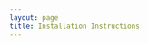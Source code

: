 ```yaml
---
layout: page
title: Installation Instructions
---
```


<script>
    const nowurl = window.location.href
    const target = nowurl.slice(nowurl.indexOf('#'))
    if (navigator.userAgent.includes("Linux")){
        window.location.replace("{{site.baseurl}}/getting-started/install-linux"+target);
    }
    else if (navigator.userAgent.includes("Win")){
        window.location.replace("{{site.baseurl}}/getting-started/install-win"+target);
    }
    else if (navigator.userAgent.includes("Macintosh")){
        window.location.replace("{{site.baseurl}}/getting-started/install-mac"+target);
    }
</script>
